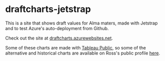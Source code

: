 # draftcharts-jetstrap

This is a site that shows draft values for Alma maters, made with Jetstrap and to test Azure's auto-deployment from Github.

Check out the site at [draftcharts.azurewebsites.net](http://draftcharts.azurewebsites.net).

Some of these charts are made with [Tableau Public](https://public.tableau.com), so some of the alternative and historical charts are available on Ross's public profile [here](https://public.tableau.com/profile/rosslarson#!/).

